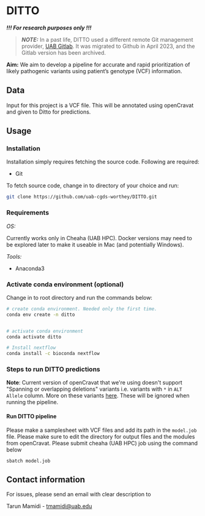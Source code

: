 # DITTO

***!!! For research purposes only !!!***

> **_NOTE:_**  In a past life, DITTO used a different remote Git management provider, [UAB
> Gitlab](https://gitlab.rc.uab.edu/center-for-computational-genomics-and-data-science/sciops/ditto). It was migrated to
> Github in April 2023, and the Gitlab version has been archived.


**Aim:** We aim to develop a pipeline for accurate and rapid prioritization of likely pathogenic variants using patient’s genotype (VCF) information.

## Data

Input for this project is a VCF file. This will be annotated using openCravat and given to Ditto for predictions.

## Usage

### Installation

Installation simply requires fetching the source code. Following are required:

- Git

To fetch source code, change in to directory of your choice and run:

```sh
git clone https://github.com/uab-cgds-worthey/DITTO.git
```

### Requirements

*OS:*

Currently works only in Cheaha (UAB HPC). Docker versions may need to be explored later to make it useable in Mac (and
potentially Windows).

*Tools:*

- Anaconda3

### Activate conda environment (optional)

Change in to root directory and run the commands below:

```sh
# create conda environment. Needed only the first time.
conda env create -n ditto


# activate conda environment
conda activate ditto

# Install nextflow
conda install -c bioconda nextflow
```

### Steps to run DITTO predictions


**Note**: Current version of openCravat that we're using doesn't support "Spanning or overlapping deletions" variants i.e.
variants with `*` in `ALT Allele` column. More on these variants [here](https://gatk.broadinstitute.org/hc/en-us/articles/360035531912-Spanning-or-overlapping-deletions-allele-). These will be ignored when running the pipeline.

#### Run DITTO pipeline

Please make a samplesheet with VCF files and add its path in the `model.job` file. Please make sure to edit the
directory for output files and the modules from openCravat. Please submit cheaha (UAB HPC) job using the command below

`sbatch model.job`


## Contact information

For issues, please send an email with clear description to

Tarun Mamidi    -   tmamidi@uab.edu
